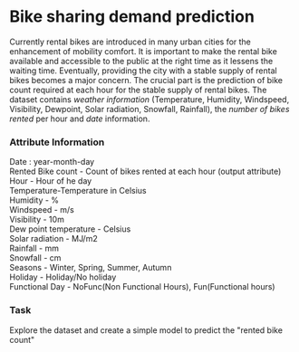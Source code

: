 # Bike sharing demand prediction

Currently rental bikes are introduced in many urban cities for the enhancement of mobility comfort. It is important to make the rental bike available and accessible to the public at the right time as it lessens the waiting time. Eventually, providing the city with a stable supply of rental bikes becomes a major concern. The crucial part is the prediction of bike count required at each hour for the stable supply of rental bikes.
The dataset contains _weather information_ (Temperature, Humidity, Windspeed, Visibility, Dewpoint, Solar radiation, Snowfall, Rainfall), the _number of bikes rented_ per hour and _date_ information.

### Attribute Information
Date : year-month-day
<br> Rented Bike count - Count of bikes rented at each hour (output attribute)
<br> Hour - Hour of he day
<br> Temperature-Temperature in Celsius
<br> Humidity - %
<br> Windspeed - m/s
<br> Visibility - 10m
<br> Dew point temperature - Celsius
<br> Solar radiation - MJ/m2
<br> Rainfall - mm
<br> Snowfall - cm
<br> Seasons - Winter, Spring, Summer, Autumn
<br> Holiday - Holiday/No holiday
<br> Functional Day - NoFunc(Non Functional Hours), Fun(Functional hours)

### Task
Explore the dataset and create a simple model to predict the "rented bike count"
